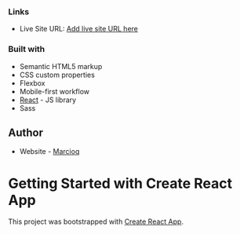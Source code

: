 ### Links
- Live Site URL: [Add live site URL here](https://marcioq00.github.io/Chat-app-illustrations/)

### Built with

- Semantic HTML5 markup
- CSS custom properties
- Flexbox
- Mobile-first workflow
- [React](https://reactjs.org/) - JS library
- Sass

## Author

- Website - [Marcioq](https://github.com/marcioq00)

# Getting Started with Create React App

This project was bootstrapped with [Create React App](https://github.com/facebook/create-react-app).
